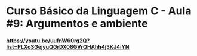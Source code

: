 # Curso Básico da Linguagem C - Aula #9: Argumentos e ambiente
#### https://youtu.be/uufnW60rg2Q?list=PLXoSGejyuQGrDX08GVrQHAhh4j3KJ4iYN
